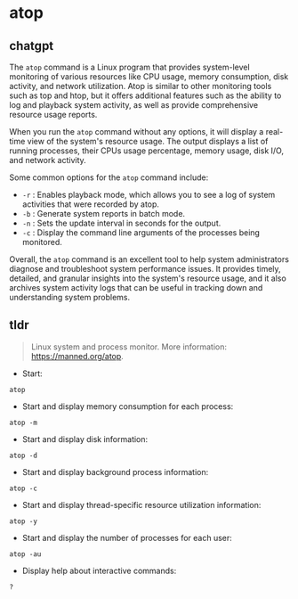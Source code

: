 # atop 
## chatgpt 
The `atop` command is a Linux program that provides system-level monitoring of various resources like CPU usage, memory consumption, disk activity, and network utilization. Atop is similar to other monitoring tools such as top and htop, but it offers additional features such as the ability to log and playback system activity, as well as provide comprehensive resource usage reports.

When you run the `atop` command without any options, it will display a real-time view of the system's resource usage. The output displays a list of running processes, their CPUs usage percentage, memory usage, disk I/O, and network activity.

Some common options for the `atop` command include:

- `-r` : Enables playback mode, which allows you to see a log of system activities that were recorded by atop.
- `-b` : Generate system reports in batch mode.
- `-n` : Sets the update interval in seconds for the output.
- `-c` : Display the command line arguments of the processes being monitored.

Overall, the `atop` command is an excellent tool to help system administrators diagnose and troubleshoot system performance issues. It provides timely, detailed, and granular insights into the system's resource usage, and it also archives system activity logs that can be useful in tracking down and understanding system problems. 

## tldr 
 
> Linux system and process monitor.
> More information: <https://manned.org/atop>.

- Start:

`atop`

- Start and display memory consumption for each process:

`atop -m`

- Start and display disk information:

`atop -d`

- Start and display background process information:

`atop -c`

- Start and display thread-specific resource utilization information:

`atop -y`

- Start and display the number of processes for each user:

`atop -au`

- Display help about interactive commands:

`?`
